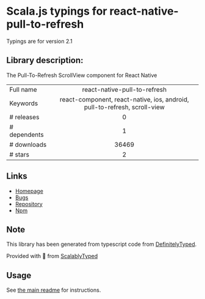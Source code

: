 
# Scala.js typings for react-native-pull-to-refresh

Typings are for version 2.1

## Library description:
The Pull-To-Refresh ScrollView component for React Native

|                    |                 |
| ------------------ | :-------------: |
| Full name          | react-native-pull-to-refresh |
| Keywords           | react-component, react-native, ios, android, pull-to-refresh, scroll-view |
| # releases         | 0 |
| # dependents       | 1 |
| # downloads        | 36469 |
| # stars            | 2 |

## Links
- [Homepage](https://github.com/moschan/react-native-pull-to-refresh#readme)
- [Bugs](https://github.com/moschan/react-native-pull-to-refresh/issues)
- [Repository](https://github.com/moschan/react-native-pull-to-refresh)
- [Npm](https://www.npmjs.com/package/react-native-pull-to-refresh)
    


## Note
This library has been generated from typescript code from [DefinitelyTyped](https://definitelytyped.org).

Provided with :purple_heart: from [ScalablyTyped](https://github.com/oyvindberg/ScalablyTyped)

## Usage
See [the main readme](../../readme.md) for instructions.


